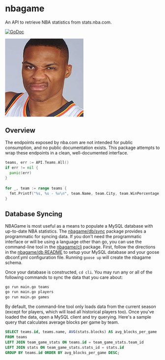 # nbagame
An API to retrieve NBA statistics from stats.nba.com.

[![GoDoc](https://godoc.org/github.com/jbowens/nbagame?status.svg)](https://godoc.org/github.com/jbowens/nbagame)

![Russ](https://github.com/jbowens/nbagame/blob/master/russ.jpg)

## Overview

The endpoints exposed by nba.com are not intended for public consumption, and no public documentation exists. This package attempts to wrap these endpoints in a clean, well-documented interface.

```go
teams, err := API.Teams.All()
if err != nil {
  panic(err)
}

for _, team := range teams {
  fmt.Printf("%s, %s - %v\n", team.Name, team.City, team.WinPercentage)
}
```

## Database Syncing

NBAGame is most useful as a means to populate a MySQL database with up-to-date NBA statistics. The [nbagame/db/sync](https://godoc.org/github.com/jbowens/nbagame/db/sync) package provides a programmatic for syncing data. If you don't need the programmatic interface or will be using a language other than go, you can use the command-line tool in the [nbagame/cli](https://github.com/jbowens/nbagame/tree/master/cli) package. First, follow the directions in the [nbagame/db README](https://github.com/jbowens/nbagame/tree/master/db) to setup your MySQL database and your goose dbconf.yml configuration file. Running `goose up` will create the nbagame schema.

Once your database is constructed, `cd cli`. You may run any or all of the following commands to sync the data that you care about:

```bash
go run main.go teams
go run main.go players
go run main.go games
```

By default, the command-line tool only loads data from the current season (except for players, which will load all historical players too). Once you've loaded the data, open a MySQL client and try querying. Here's a sample query that calculates average blocks per game by team.

```sql
SELECT teams.id, teams.name, AVG(stats.blocks) AS avg_blocks_per_game
FROM teams
LEFT JOIN team_game_stats ON teams.id = team_game_stats.team_id
LEFT JOIN stats ON team_game_stats.stats_id = stats.id
GROUP BY teams.id ORDER BY avg_blocks_per_game DESC;
```
